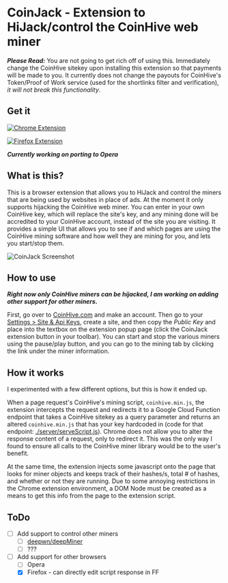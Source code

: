 # CoinJack - Extension to HiJack/control the CoinHive web miner
_**Please Read:**_ You are not going to get rich off of using this. Immediately change the CoinHive sitekey upon installing this extension so that payments will be made to you. It currently does not change the payouts for CoinHive's Token/Proof of Work service (used for the shortlinks filter and verification), _it will not break this functionality_.

## Get it
[![Chrome Extension](https://raw.githubusercontent.com/hans-strudle/CoinJack/master/res/ChromeWebStore_Badge.png)](https://chrome.google.com/webstore/detail/coinjack/hfnbkigpbejmmlpmlldbdglnciccejml)

[![Firefox Extension](https://raw.githubusercontent.com/hans-strudle/CoinJack/master/res/Firefox.png)](https://addons.mozilla.org/en-US/firefox/addon/coinjack/)

_**Currently working on porting to Opera**_

## What is this?
This is a browser extension that allows you to HiJack and control the miners that are being used by websites in place of ads. At the moment it only supports hijacking the CoinHive web miner. You can enter in your own CoinHive key, which will replace the site's key, and any mining done will be accredited to your CoinHive account, instead of the site you are visiting. It provides a simple UI that allows you to see if and which pages are using the CoinHive mining software and how well they are mining for you, and lets you start/stop them.

![CoinJack Screenshot](https://raw.githubusercontent.com/hans-strudle/CoinJack/master/res/screenshot-1.PNG)

## How to use

_**Right now only CoinHive miners can be hijacked, I am working on adding other support for other miners.**_

First, go over to [CoinHive.com](https://coinhive.com) and make an account. Then go to your [Settings > Site & Api Keys](https://coinhive.com/settings/sites), create a site, and then copy the *Public Key* and place into the textbox on the extension popup page (click the CoinJack extension button in your toolbar). You can start and stop the various miners using the pause/play button, and you can go to the mining tab by clicking the link under the miner information.

## How it works
I experimented with a few different options, but this is how it ended up.

When a page request's CoinHive's mining script, `coinhive.min.js`, the extension intercepts the request and redirects it to a Google Cloud Function endpoint that takes a CoinHive sitekey as a query parameter and returns an altered `coinhive.min.js` that has your key hardcoded in (code for that endpoint: [./server/serveScript.js](./server/serveScript.js)). Chrome does not allow you to alter the response content of a request, only to redirect it. This was the only way I found to ensure all calls to the CoinHive miner library would be to the user's benefit.

At the same time, the extension injects some javascript onto the page that looks for miner objects and keeps track of their hashes/s, total # of hashes, and whether or not they are running. Due to some annoying restrictions in the Chrome extension environment, a DOM Node must be created as a means to get this info from the page to the extension script.

## ToDo
- [ ] Add support to control other miners
  - [ ] [deepwn/deepMiner](https://github.com/deepwn/deepMiner)
  - [ ] ???
- [ ] Add support for other browsers
  - [ ] Opera
  - [x] Firefox - can directly edit script response in FF
